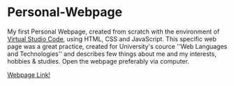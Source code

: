 # Personal-Webpage
My first Personal Webpage, created from scratch with the environment of [Virtual Studio Code](https://code.visualstudio.com), using HTML, CSS and JavaScript. This specific web page was a great practice, created for University's cource ''Web Languages and Technologies'' and describes few things about me and my interests, hobbies & studies. Open the webpage preferably via computer.

[Webpage Link!](https://users.iee.ihu.gr/~iee2019119/alexoiikHomepage.html)
